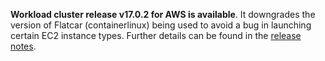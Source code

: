 **Workload cluster release v17.0.2 for AWS is available**. It downgrades the version of Flatcar (containerlinux) being used to avoid a bug in launching certain EC2 instance types. Further details can be found in the [release notes](https://docs.giantswarm.io/changes/workload-cluster-releases-aws/releases/aws-v17.0.2/).
